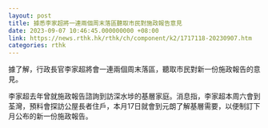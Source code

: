 ```yaml
---
layout: post
title: 據悉李家超將一連兩個周末落區聽取市民對施政報告意見
date: 2023-09-07 10:46:45.000000000 +08:00
link: https://news.rthk.hk/rthk/ch/component/k2/1717118-20230907.htm
categories: rthk
---
```


據了解，行政長官李家超將會一連兩個周末落區，聽取市民對新一份施政報告的意見。

李家超去年曾就施政報告諮詢到訪深水埗的基層家庭。消息指，李家超本周六會到荃灣，預料會探訪公屋長者住戶，本月17日就會到元朗了解基層需要，以便制訂下月公布的新一份施政報告。

